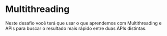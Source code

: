 # Multithreading
Neste desafio você terá que usar o que aprendemos com Multithreading e APIs para buscar o resultado mais rápido entre duas APIs distintas.
